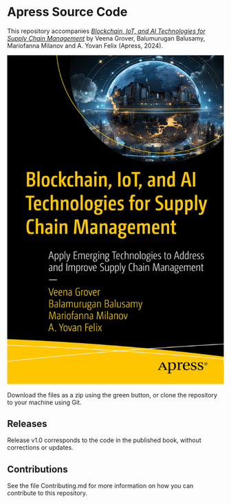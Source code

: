 # Apress Source Code

This repository accompanies [*Blockchain, IoT, and AI Technologies for Supply Chain Management*](https://link.springer.com/book/9798868803147) by Veena Grover, Balumurugan Balusamy, Mariofanna Milanov and A. Yovan Felix (Apress, 2024).

[comment]: #cover
![Cover image](979-8-8688-0314-7.jpg)

Download the files as a zip using the green button, or clone the repository to your machine using Git.

## Releases

Release v1.0 corresponds to the code in the published book, without corrections or updates.

## Contributions

See the file Contributing.md for more information on how you can contribute to this repository.